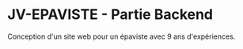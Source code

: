 # JV-EPAVISTE - Partie Backend

Conception d'un site web pour un épaviste avec 9 ans d'expériences.
